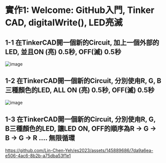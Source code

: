 # 實作1: Welcome: GitHub入門, Tinker CAD, digitalWrite(), LED亮滅 

## 1-1 在TinkerCAD開一個新的Circuit, 加上一個外部的LED, 並且ON (亮) 0.5秒, OFF(滅) 0.5秒
![image](https://github.com/Lin-Chen-Yeh/es2023/assets/145889686/5c087298-999b-46b5-a4c3-055a1705df26)



## 1-2 在TinkerCAD開一個新的Circuit, 分別使甪R, G, B三種顏色的LED, ALL ON (亮) 0.5秒, OFF(滅) 0.5秒

![image](https://github.com/Lin-Chen-Yeh/es2023/assets/145889686/e423c38d-2c44-4f89-b547-0c01cd937c0c)



## 1-3 在TinkerCAD開一個新的Circuit, 分別使甪R, G, B三種顏色的LED, 讓LED ON, OFF的順序為R → G → B → G → R .... 無限循環



https://github.com/Lin-Chen-Yeh/es2023/assets/145889686/7da9a6ea-e506-4ac6-8b2b-a75dba53f1e1



## 

## 

## 

## 

## 

## 

## 

